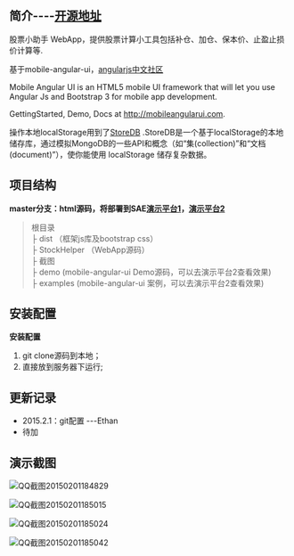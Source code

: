 简介----[开源地址](http://git.oschina.net/ethanzhu/stockhelper)
--
股票小助手 WebApp，提供股票计算小工具包括补仓、加仓、保本价、止盈止损价计算等.

基于mobile-angular-ui，[angularjs中文社区](http://www.angularjs.cn/)

Mobile Angular UI is an HTML5 mobile UI framework that will let you use Angular Js and Bootstrap 3 for mobile app development.

GettingStarted, Demo, Docs at http://mobileangularui.com.

操作本地localStorage用到了[StoreDB](https://github.com/djyde/StoreDB/)
.StoreDB是一个基于localStorage的本地储存库，通过模拟MongoDB的一些API和概念（如“集(collection)”和“文档(document)”），使你能使用 localStorage 储存复杂数据。

项目结构
----
**master分支：html源码，将部署到SAE[演示平台1](http://qmxlabs.sinaapp.com/StockHelper/)，[演示平台2](http://stockhelp.oschina.mopaas.com/)**
> 根目录<br>
> ├ dist （框架js库及bootstrap css）<br>
> ├ StockHelper （WebApp源码）<br>
> ├ 截图 <br>
> ├ demo (mobile-angular-ui Demo源码，可以去演示平台2查看效果)<br>
> ├ examples (mobile-angular-ui 案例，可以去演示平台2查看效果)<br>

安装配置
----

**安装配置**

1. git clone源码到本地；
2. 直接放到服务器下运行;


更新记录
----

 - 2015.2.1：git配置  ---Ethan
 - 待加


演示截图
----

![QQ截图20150201184829](http://git.oschina.net/uploads/images/2015/0201/190834_db3beba5_77541.png)

![QQ截图20150201185015](http://git.oschina.net/uploads/images/2015/0201/190834_cca32977_77541.png)

![QQ截图20150201185024](http://git.oschina.net/uploads/images/2015/0201/190834_ff349d85_77541.png)

![QQ截图20150201185042](http://git.oschina.net/uploads/images/2015/0201/190834_bb687c9c_77541.png)
